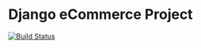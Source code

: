 # Django eCommerce Project
[![Build Status](https://travis-ci.org/nuagesdencre/django_ecommerce.svg?branch=master)](https://travis-ci.org/nuagesdencre/django_ecommerce)
